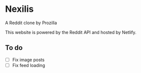# Nexilis
A Reddit clone by Prozilla

This website is powered by the Reddit API and hosted by Netlify.

## To do

- [ ] Fix image posts
- [ ] Fix feed loading